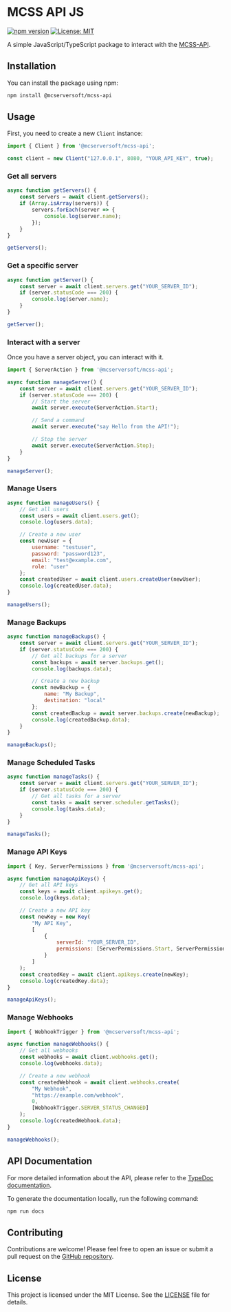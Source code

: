 # MCSS API JS

[![npm version](https://badge.fury.io/js/%40mcserversoft%2Fmcss-api.svg)](https://badge.fury.io/js/%40mcserversoft%2Fmcss-api)
[![License: MIT](https://img.shields.io/badge/License-MIT-yellow.svg)](https://opensource.org/licenses/MIT)

A simple JavaScript/TypeScript package to interact with the [MCSS-API](https://github.com/mcserversoft/mcss).

## Installation

You can install the package using npm:

```bash
npm install @mcserversoft/mcss-api
```

## Usage

First, you need to create a new `Client` instance:

```javascript
import { Client } from '@mcserversoft/mcss-api';

const client = new Client("127.0.0.1", 8080, "YOUR_API_KEY", true);
```

### Get all servers

```javascript
async function getServers() {
    const servers = await client.getServers();
    if (Array.isArray(servers)) {
        servers.forEach(server => {
            console.log(server.name);
        });
    }
}

getServers();
```

### Get a specific server

```javascript
async function getServer() {
    const server = await client.servers.get("YOUR_SERVER_ID");
    if (server.statusCode === 200) {
        console.log(server.name);
    }
}

getServer();
```

### Interact with a server

Once you have a server object, you can interact with it.

```javascript
import { ServerAction } from '@mcserversoft/mcss-api';

async function manageServer() {
    const server = await client.servers.get("YOUR_SERVER_ID");
    if (server.statusCode === 200) {
        // Start the server
        await server.execute(ServerAction.Start);

        // Send a command
        await server.execute("say Hello from the API!");

        // Stop the server
        await server.execute(ServerAction.Stop);
    }
}

manageServer();
```

### Manage Users

```javascript
async function manageUsers() {
    // Get all users
    const users = await client.users.get();
    console.log(users.data);

    // Create a new user
    const newUser = {
        username: "testuser",
        password: "password123",
        email: "test@example.com",
        role: "user"
    };
    const createdUser = await client.users.createUser(newUser);
    console.log(createdUser.data);
}

manageUsers();
```

### Manage Backups

```javascript
async function manageBackups() {
    const server = await client.servers.get("YOUR_SERVER_ID");
    if (server.statusCode === 200) {
        // Get all backups for a server
        const backups = await server.backups.get();
        console.log(backups.data);

        // Create a new backup
        const newBackup = {
            name: "My Backup",
            destination: "local"
        };
        const createdBackup = await server.backups.create(newBackup);
        console.log(createdBackup.data);
    }
}

manageBackups();
```

### Manage Scheduled Tasks

```javascript
async function manageTasks() {
    const server = await client.servers.get("YOUR_SERVER_ID");
    if (server.statusCode === 200) {
        // Get all tasks for a server
        const tasks = await server.scheduler.getTasks();
        console.log(tasks.data);
    }
}

manageTasks();
```

### Manage API Keys

```javascript
import { Key, ServerPermissions } from '@mcserversoft/mcss-api';

async function manageApiKeys() {
    // Get all API keys
    const keys = await client.apikeys.get();
    console.log(keys.data);

    // Create a new API key
    const newKey = new Key(
        "My API Key",
        [
            {
                serverId: "YOUR_SERVER_ID",
                permissions: [ServerPermissions.Start, ServerPermissions.Stop]
            }
        ]
    );
    const createdKey = await client.apikeys.create(newKey);
    console.log(createdKey.data);
}

manageApiKeys();
```

### Manage Webhooks

```javascript
import { WebhookTrigger } from '@mcserversoft/mcss-api';

async function manageWebhooks() {
    // Get all webhooks
    const webhooks = await client.webhooks.get();
    console.log(webhooks.data);

    // Create a new webhook
    const createdWebhook = await client.webhooks.create(
        "My Webhook",
        "https://example.com/webhook",
        0,
        [WebhookTrigger.SERVER_STATUS_CHANGED]
    );
    console.log(createdWebhook.data);
}

manageWebhooks();
```

## API Documentation

For more detailed information about the API, please refer to the [TypeDoc documentation](https://mcserversoft-community.github.io/mcss-api-js/).

To generate the documentation locally, run the following command:

```bash
npm run docs
```

## Contributing

Contributions are welcome! Please feel free to open an issue or submit a pull request on the [GitHub repository](https://github.com/mcserversoft-community/mcss-api-js).

## License

This project is licensed under the MIT License. See the [LICENSE](LICENSE) file for details.
